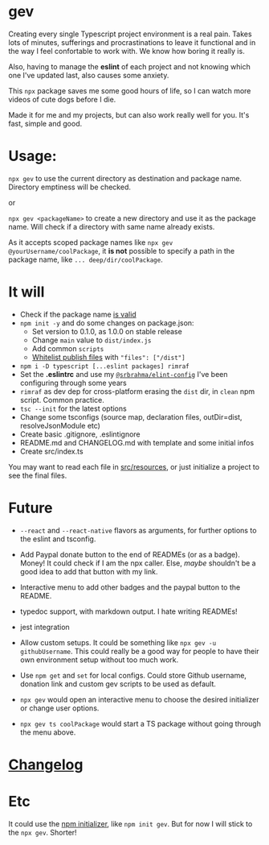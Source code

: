 # gev

Creating every single Typescript project environment is a real pain. Takes lots of minutes, sufferings and procrastinations to leave it functional and in the way I feel confortable to work with. We know how boring it really is.

Also, having to manage the **eslint** of each project and not knowing which one I've updated last, also causes some anxiety.

This `npx` package saves me some good hours of life, so I can watch more videos of cute dogs before I die.

Made it for me and my projects, but can also work really well for you. It's fast, simple and good.

# Usage:

`npx gev` to use the current directory as destination and package name. Directory emptiness will be checked.

or

`npx gev <packageName>` to create a new directory and use it as the package name. Will check if a directory with same name already exists.

As it accepts scoped package names like `npx gev @yourUsername/coolPackage`, it **is not** possible to specify a path in the package name, like `... deep/dir/coolPackage`.

# It will

* Check if the package name [is valid](https://www.npmjs.com/package/validate-npm-package-name)
* `npm init -y` and do some changes on package.json:
  * Set version to 0.1.0, as 1.0.0 on stable release
  * Change `main` value to `dist/index.js`
  * Add common `scripts`
  * [Whitelist publish files](https://medium.com/@jdxcode/for-the-love-of-god-dont-use-npmignore-f93c08909d8d) with `"files": ["/dist"]`
* `npm i -D typescript [...eslint packages] rimraf`
* Set the **.eslintrc** and use my [`@srbrahma/elint-config`](https://github.com/SrBrahma/eslint-config) I've been configuring through some years
* `rimraf` as dev dep for cross-platform erasing the `dist` dir, in `clean` npm script. Common practice.
* `tsc --init` for the latest options
* Change some tsconfigs (source map, declaration files, outDir=dist, resolveJsonModule etc)
* Create basic .gitignore, .eslintignore
* README.md and CHANGELOG.md with template and some initial infos
* Create src/index.ts

You may want to read each file in [src/resources](./src/resources), or just initialize a project to see the final files.

# Future

* `--react` and `--react-native` flavors as arguments, for further options to the eslint and tsconfig.

* Add Paypal donate button to the end of READMEs (or as a badge). Money! It could check if I am the npx caller. Else, *maybe* shouldn't be a good idea to add that button with my link.

* Interactive menu to add other badges and the paypal button to the README.

* typedoc support, with markdown output. I hate writing READMEs!

* jest integration

* Allow custom setups. It could be something like `npx gev -u githubUsername`. This could really be a good way for people to have their own environment setup without too much work.

* Use `npm get` and `set` for local configs. Could store Github username, donation link and custom gev scripts to be used as default.

* `npx gev` would open an interactive menu to choose the desired initializer or change user options.

* `npx gev ts coolPackage` would start a TS package without going through the menu above.

# [Changelog](CHANGELOG.md)

# Etc
It could use the [npm initializer](https://docs.npmjs.com/cli/v7/commands/npm-init), like `npm init gev`. But for now I will stick to the `npx gev`. Shorter!
